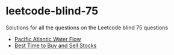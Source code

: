 # leetcode-blind-75
Solutions for all the questions on the Leetcode blind 75 questions

* [Pacific Atlantic Water Flow](/leetcode-75-solutions/atlantic_pacific_water_flow.java)
* [Best Time to Buy and Sell Stocks](/leetcode-75-solutions/best_time_to_buy_sell.java)

